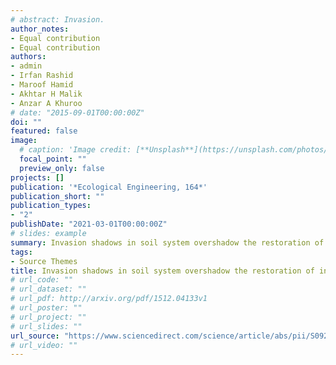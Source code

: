 ```yaml
---
# abstract: Invasion. 
author_notes:
- Equal contribution
- Equal contribution
authors:
- admin
- Irfan Rashid
- Maroof Hamid
- Akhtar H Malik
- Anzar A Khuroo
# date: "2015-09-01T00:00:00Z"
doi: ""
featured: false
image:
  # caption: 'Image credit: [**Unsplash**](https://unsplash.com/photos/jdD8gXaTZsc)'
  focal_point: ""
  preview_only: false
projects: []
publication: '*Ecological Engineering, 164*'
publication_short: ""
publication_types:
- "2"
publishDate: "2021-03-01T00:00:00Z"
# slides: example
summary: Invasion shadows in soil system overshadow the restoration of invaded ecosystems.
tags:
- Source Themes
title: Invasion shadows in soil system overshadow the restoration of invaded ecosystems: Implications for invasive plant management
# url_code: ""
# url_dataset: ""
# url_pdf: http://arxiv.org/pdf/1512.04133v1
# url_poster: ""
# url_project: ""
# url_slides: ""
url_source: "https://www.sciencedirect.com/science/article/abs/pii/S0925857421000744"
# url_video: ""
---
```



